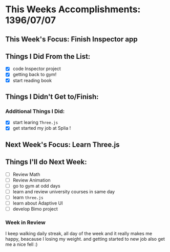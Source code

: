# This Weeks Accomplishments: 1396/07/07

## This Week's Focus: Finish Inspector app

## Things I Did From the List:

- [x] code Inspector project
- [x] getting back to gym!
- [x] start reading book

## Things I Didn't Get to/Finish:

### Additional Things I Did:

- [x] start learing `Three.js`
- [x] get started my job at Splia !

## Next Week's Focus: Learn Three.js

## Things I'll do Next Week:

- [ ] Review Math
- [ ] Review Animation
- [ ] go to gym at odd days
- [ ] learn and review university courses in same day
- [ ] learn `three.js`
- [ ] learn about Adaptive UI
- [ ] develop Bimo project

### Week in Review
I keep walking daily streak, all day of the week and it really makes me happy, beacause I losing my weight. and getting started to new job also get me a nice fell :)